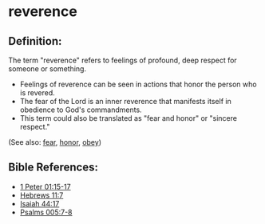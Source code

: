 # reverence #

## Definition: ##

The term "reverence" refers to feelings of profound, deep respect for someone or something.

* Feelings of reverence can be seen in actions that honor the person who is revered.
* The fear of the Lord is an inner reverence that manifests itself in obedience to God's commandments.
* This term could also be translated as "fear and honor" or "sincere respect."

(See also: [fear](../kt/fear.md), [honor](../other/honor.md), [obey](../other/obey.md))

## Bible References: ##

* [1 Peter 01:15-17](en/tn/1pe/help/01/15)
* [Hebrews 11:7](en/tn/heb/help/11/07)
* [Isaiah 44:17](en/tn/isa/help/44/17)
* [Psalms 005:7-8](en/tn/psa/help/05/07)